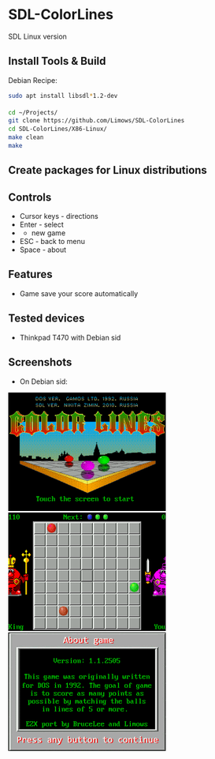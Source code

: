 # SDL-ColorLines

SDL Linux version

## Install Tools & Build

Debian Recipe:

```sh
sudo apt install libsdl*1.2-dev

cd ~/Projects/
git clone https://github.com/Limows/SDL-ColorLines
cd SDL-ColorLines/X86-Linux/
make clean
make
```

## Create packages for Linux distributions

## Controls

 - Cursor keys - directions
 - Enter - select
 -  - new game
 - ESC - back to menu
 - Space - about

## Features

 - Game save your score automatically

## Tested devices

 - Thinkpad T470 with Debian sid

## Screenshots

- On Debian sid:

![LINUX_title](screenshots/title.png)
![LINUX_game](screenshots/game.png)
![LINUX_about](screenshots/about.png)
